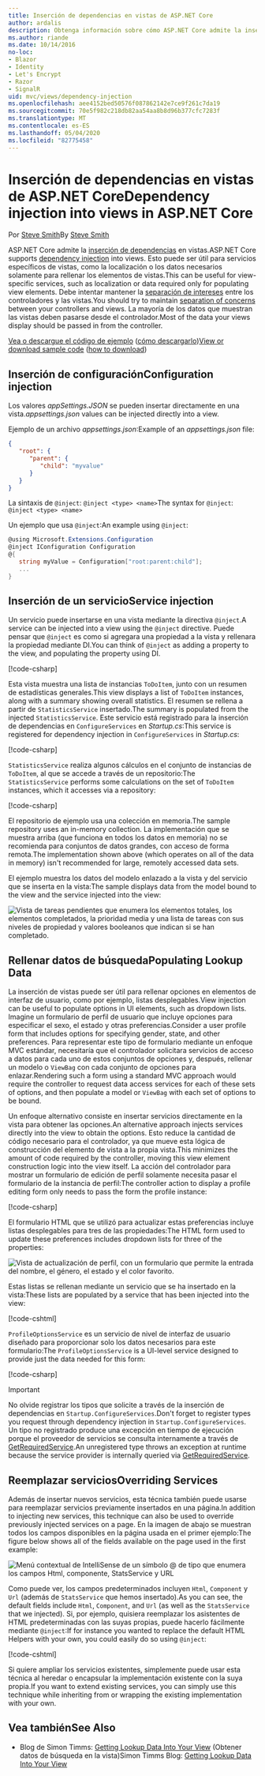 ```yaml
---
title: Inserción de dependencias en vistas de ASP.NET Core
author: ardalis
description: Obtenga información sobre cómo ASP.NET Core admite la inserción de dependencias en las vistas de MVC.
ms.author: riande
ms.date: 10/14/2016
no-loc:
- Blazor
- Identity
- Let's Encrypt
- Razor
- SignalR
uid: mvc/views/dependency-injection
ms.openlocfilehash: aee4152bed50576f087862142e7ce9f261c7da19
ms.sourcegitcommit: 70e5f982c218db82aa54aa8b8d96b377cfc7283f
ms.translationtype: MT
ms.contentlocale: es-ES
ms.lasthandoff: 05/04/2020
ms.locfileid: "82775458"
---
```

# <a name="dependency-injection-into-views-in-aspnet-core"></a><span data-ttu-id="e7618-103">Inserción de dependencias en vistas de ASP.NET Core</span><span class="sxs-lookup"><span data-stu-id="e7618-103">Dependency injection into views in ASP.NET Core</span></span>

<span data-ttu-id="e7618-104">Por [Steve Smith](https://ardalis.com/)</span><span class="sxs-lookup"><span data-stu-id="e7618-104">By [Steve Smith](https://ardalis.com/)</span></span>

<span data-ttu-id="e7618-105">ASP.NET Core admite la [inserción de dependencias](xref:fundamentals/dependency-injection) en vistas.</span><span class="sxs-lookup"><span data-stu-id="e7618-105">ASP.NET Core supports [dependency injection](xref:fundamentals/dependency-injection) into views.</span></span> <span data-ttu-id="e7618-106">Esto puede ser útil para servicios específicos de vistas, como la localización o los datos necesarios solamente para rellenar los elementos de vistas.</span><span class="sxs-lookup"><span data-stu-id="e7618-106">This can be useful for view-specific services, such as localization or data required only for populating view elements.</span></span> <span data-ttu-id="e7618-107">Debe intentar mantener la [separación de intereses](/dotnet/standard/modern-web-apps-azure-architecture/architectural-principles#separation-of-concerns) entre los controladores y las vistas.</span><span class="sxs-lookup"><span data-stu-id="e7618-107">You should try to maintain [separation of concerns](/dotnet/standard/modern-web-apps-azure-architecture/architectural-principles#separation-of-concerns) between your controllers and views.</span></span> <span data-ttu-id="e7618-108">La mayoría de los datos que muestran las vistas deben pasarse desde el controlador.</span><span class="sxs-lookup"><span data-stu-id="e7618-108">Most of the data your views display should be passed in from the controller.</span></span>

<span data-ttu-id="e7618-109">[Vea o descargue el código de ejemplo](https://github.com/dotnet/AspNetCore.Docs/tree/master/aspnetcore/mvc/views/dependency-injection/sample) ([cómo descargarlo](xref:index#how-to-download-a-sample))</span><span class="sxs-lookup"><span data-stu-id="e7618-109">[View or download sample code](https://github.com/dotnet/AspNetCore.Docs/tree/master/aspnetcore/mvc/views/dependency-injection/sample) ([how to download](xref:index#how-to-download-a-sample))</span></span>

## <a name="configuration-injection"></a><span data-ttu-id="e7618-110">Inserción de configuración</span><span class="sxs-lookup"><span data-stu-id="e7618-110">Configuration injection</span></span>

<span data-ttu-id="e7618-111">Los valores *appSettings.JSON* se pueden insertar directamente en una vista.</span><span class="sxs-lookup"><span data-stu-id="e7618-111">*appsettings.json* values can be injected directly into a view.</span></span>

<span data-ttu-id="e7618-112">Ejemplo de un archivo *appsettings.json*:</span><span class="sxs-lookup"><span data-stu-id="e7618-112">Example of an *appsettings.json* file:</span></span>

```json
{
   "root": {
      "parent": {
         "child": "myvalue"
      }
   }
}
```

<span data-ttu-id="e7618-113">La sintaxis de `@inject`: `@inject <type> <name>`</span><span class="sxs-lookup"><span data-stu-id="e7618-113">The syntax for `@inject`: `@inject <type> <name>`</span></span>

<span data-ttu-id="e7618-114">Un ejemplo que usa `@inject`:</span><span class="sxs-lookup"><span data-stu-id="e7618-114">An example using `@inject`:</span></span>

```csharp
@using Microsoft.Extensions.Configuration
@inject IConfiguration Configuration
@{
   string myValue = Configuration["root:parent:child"];
   ...
}
```

## <a name="service-injection"></a><span data-ttu-id="e7618-115">Inserción de un servicio</span><span class="sxs-lookup"><span data-stu-id="e7618-115">Service injection</span></span>

<span data-ttu-id="e7618-116">Un servicio puede insertarse en una vista mediante la directiva `@inject`.</span><span class="sxs-lookup"><span data-stu-id="e7618-116">A service can be injected into a view using the `@inject` directive.</span></span> <span data-ttu-id="e7618-117">Puede pensar que `@inject` es como si agregara una propiedad a la vista y rellenara la propiedad mediante DI.</span><span class="sxs-lookup"><span data-stu-id="e7618-117">You can think of `@inject` as adding a property to the view, and populating the property using DI.</span></span>

[!code-csharp[](../../mvc/views/dependency-injection/sample/src/ViewInjectSample/Views/ToDo/Index.cshtml?highlight=4,5,15,16,17)]

<span data-ttu-id="e7618-118">Esta vista muestra una lista de instancias `ToDoItem`, junto con un resumen de estadísticas generales.</span><span class="sxs-lookup"><span data-stu-id="e7618-118">This view displays a list of `ToDoItem` instances, along with a summary showing overall statistics.</span></span> <span data-ttu-id="e7618-119">El resumen se rellena a partir de `StatisticsService` insertado.</span><span class="sxs-lookup"><span data-stu-id="e7618-119">The summary is populated from the injected `StatisticsService`.</span></span> <span data-ttu-id="e7618-120">Este servicio está registrado para la inserción de dependencias en `ConfigureServices` en *Startup.cs*:</span><span class="sxs-lookup"><span data-stu-id="e7618-120">This service is registered for dependency injection in `ConfigureServices` in *Startup.cs*:</span></span>

[!code-csharp[](../../mvc/views/dependency-injection/sample/src/ViewInjectSample/Startup.cs?highlight=6,7&range=15-22)]

<span data-ttu-id="e7618-121">`StatisticsService` realiza algunos cálculos en el conjunto de instancias de `ToDoItem`, al que se accede a través de un repositorio:</span><span class="sxs-lookup"><span data-stu-id="e7618-121">The `StatisticsService` performs some calculations on the set of `ToDoItem` instances, which it accesses via a repository:</span></span>

[!code-csharp[](../../mvc/views/dependency-injection/sample/src/ViewInjectSample/Model/Services/StatisticsService.cs?highlight=15,20,25)]

<span data-ttu-id="e7618-122">El repositorio de ejemplo usa una colección en memoria.</span><span class="sxs-lookup"><span data-stu-id="e7618-122">The sample repository uses an in-memory collection.</span></span> <span data-ttu-id="e7618-123">La implementación que se muestra arriba (que funciona en todos los datos en memoria) no se recomienda para conjuntos de datos grandes, con acceso de forma remota.</span><span class="sxs-lookup"><span data-stu-id="e7618-123">The implementation shown above (which operates on all of the data in memory) isn't recommended for large, remotely accessed data sets.</span></span>

<span data-ttu-id="e7618-124">El ejemplo muestra los datos del modelo enlazado a la vista y del servicio que se inserta en la vista:</span><span class="sxs-lookup"><span data-stu-id="e7618-124">The sample displays data from the model bound to the view and the service injected into the view:</span></span>

![Vista de tareas pendientes que enumera los elementos totales, los elementos completados, la prioridad media y una lista de tareas con sus niveles de propiedad y valores booleanos que indican si se han completado.](dependency-injection/_static/screenshot.png)

## <a name="populating-lookup-data"></a><span data-ttu-id="e7618-126">Rellenar datos de búsqueda</span><span class="sxs-lookup"><span data-stu-id="e7618-126">Populating Lookup Data</span></span>

<span data-ttu-id="e7618-127">La inserción de vistas puede ser útil para rellenar opciones en elementos de interfaz de usuario, como por ejemplo, listas desplegables.</span><span class="sxs-lookup"><span data-stu-id="e7618-127">View injection can be useful to populate options in UI elements, such as dropdown lists.</span></span> <span data-ttu-id="e7618-128">Imagine un formulario de perfil de usuario que incluye opciones para especificar el sexo, el estado y otras preferencias.</span><span class="sxs-lookup"><span data-stu-id="e7618-128">Consider a user profile form that includes options for specifying gender, state, and other preferences.</span></span> <span data-ttu-id="e7618-129">Para representar este tipo de formulario mediante un enfoque MVC estándar, necesitaría que el controlador solicitara servicios de acceso a datos para cada uno de estos conjuntos de opciones y, después, rellenar un modelo o `ViewBag` con cada conjunto de opciones para enlazar.</span><span class="sxs-lookup"><span data-stu-id="e7618-129">Rendering such a form using a standard MVC approach would require the controller to request data access services for each of these sets of options, and then populate a model or `ViewBag` with each set of options to be bound.</span></span>

<span data-ttu-id="e7618-130">Un enfoque alternativo consiste en insertar servicios directamente en la vista para obtener las opciones.</span><span class="sxs-lookup"><span data-stu-id="e7618-130">An alternative approach injects services directly into the view to obtain the options.</span></span> <span data-ttu-id="e7618-131">Esto reduce la cantidad de código necesario para el controlador, ya que mueve esta lógica de construcción del elemento de vista a la propia vista.</span><span class="sxs-lookup"><span data-stu-id="e7618-131">This minimizes the amount of code required by the controller, moving this view element construction logic into the view itself.</span></span> <span data-ttu-id="e7618-132">La acción del controlador para mostrar un formulario de edición de perfil solamente necesita pasar el formulario de la instancia de perfil:</span><span class="sxs-lookup"><span data-stu-id="e7618-132">The controller action to display a profile editing form only needs to pass the form the profile instance:</span></span>

[!code-csharp[](../../mvc/views/dependency-injection/sample/src/ViewInjectSample/Controllers/ProfileController.cs?highlight=9,19)]

<span data-ttu-id="e7618-133">El formulario HTML que se utilizó para actualizar estas preferencias incluye listas desplegables para tres de las propiedades:</span><span class="sxs-lookup"><span data-stu-id="e7618-133">The HTML form used to update these preferences includes dropdown lists for three of the properties:</span></span>

![Vista de actualización de perfil, con un formulario que permite la entrada del nombre, el género, el estado y el color favorito.](dependency-injection/_static/updateprofile.png)

<span data-ttu-id="e7618-135">Estas listas se rellenan mediante un servicio que se ha insertado en la vista:</span><span class="sxs-lookup"><span data-stu-id="e7618-135">These lists are populated by a service that has been injected into the view:</span></span>

[!code-cshtml[](../../mvc/views/dependency-injection/sample/src/ViewInjectSample/Views/Profile/Index.cshtml?highlight=4,16,17,21,22,26,27)]

<span data-ttu-id="e7618-136">`ProfileOptionsService` es un servicio de nivel de interfaz de usuario diseñado para proporcionar solo los datos necesarios para este formulario:</span><span class="sxs-lookup"><span data-stu-id="e7618-136">The `ProfileOptionsService` is a UI-level service designed to provide just the data needed for this form:</span></span>

[!code-csharp[](../../mvc/views/dependency-injection/sample/src/ViewInjectSample/Model/Services/ProfileOptionsService.cs?highlight=7,13,24)]

> [!IMPORTANT]
> <span data-ttu-id="e7618-137">No olvide registrar los tipos que solicite a través de la inserción de dependencias en `Startup.ConfigureServices`.</span><span class="sxs-lookup"><span data-stu-id="e7618-137">Don't forget to register types you request through dependency injection in `Startup.ConfigureServices`.</span></span> <span data-ttu-id="e7618-138">Un tipo no registrado produce una excepción en tiempo de ejecución porque el proveedor de servicios se consulta internamente a través de [GetRequiredService](/dotnet/api/microsoft.extensions.dependencyinjection.serviceproviderserviceextensions.getrequiredservice).</span><span class="sxs-lookup"><span data-stu-id="e7618-138">An unregistered type throws an exception at runtime because the service provider is internally queried via [GetRequiredService](/dotnet/api/microsoft.extensions.dependencyinjection.serviceproviderserviceextensions.getrequiredservice).</span></span>

## <a name="overriding-services"></a><span data-ttu-id="e7618-139">Reemplazar servicios</span><span class="sxs-lookup"><span data-stu-id="e7618-139">Overriding Services</span></span>

<span data-ttu-id="e7618-140">Además de insertar nuevos servicios, esta técnica también puede usarse para reemplazar servicios previamente insertados en una página.</span><span class="sxs-lookup"><span data-stu-id="e7618-140">In addition to injecting new services, this technique can also be used to override previously injected services on a page.</span></span> <span data-ttu-id="e7618-141">En la imagen de abajo se muestran todos los campos disponibles en la página usada en el primer ejemplo:</span><span class="sxs-lookup"><span data-stu-id="e7618-141">The figure below shows all of the fields available on the page used in the first example:</span></span>

![Menú contextual de IntelliSense de un símbolo @ de tipo que enumera los campos Html, componente, StatsService y URL](dependency-injection/_static/razor-fields.png)

<span data-ttu-id="e7618-143">Como puede ver, los campos predeterminados incluyen `Html`, `Component` y `Url` (además de `StatsService` que hemos insertado).</span><span class="sxs-lookup"><span data-stu-id="e7618-143">As you can see, the default fields include `Html`, `Component`, and `Url` (as well as the `StatsService` that we injected).</span></span> <span data-ttu-id="e7618-144">Si, por ejemplo, quisiera reemplazar los asistentes de HTML predeterminadas con las suyas propias, puede hacerlo fácilmente mediante `@inject`:</span><span class="sxs-lookup"><span data-stu-id="e7618-144">If for instance you wanted to replace the default HTML Helpers with your own, you could easily do so using `@inject`:</span></span>

[!code-cshtml[](../../mvc/views/dependency-injection/sample/src/ViewInjectSample/Views/Helper/Index.cshtml?highlight=3,11)]

<span data-ttu-id="e7618-145">Si quiere ampliar los servicios existentes, simplemente puede usar esta técnica al heredar o encapsular la implementación existente con la suya propia.</span><span class="sxs-lookup"><span data-stu-id="e7618-145">If you want to extend existing services, you can simply use this technique while inheriting from or wrapping the existing implementation with your own.</span></span>

## <a name="see-also"></a><span data-ttu-id="e7618-146">Vea también</span><span class="sxs-lookup"><span data-stu-id="e7618-146">See Also</span></span>

* <span data-ttu-id="e7618-147">Blog de Simon Timms: [Getting Lookup Data Into Your View](https://blog.simontimms.com/2015/06/09/getting-lookup-data-into-you-view/) (Obtener datos de búsqueda en la vista)</span><span class="sxs-lookup"><span data-stu-id="e7618-147">Simon Timms Blog: [Getting Lookup Data Into Your View](https://blog.simontimms.com/2015/06/09/getting-lookup-data-into-you-view/)</span></span>
